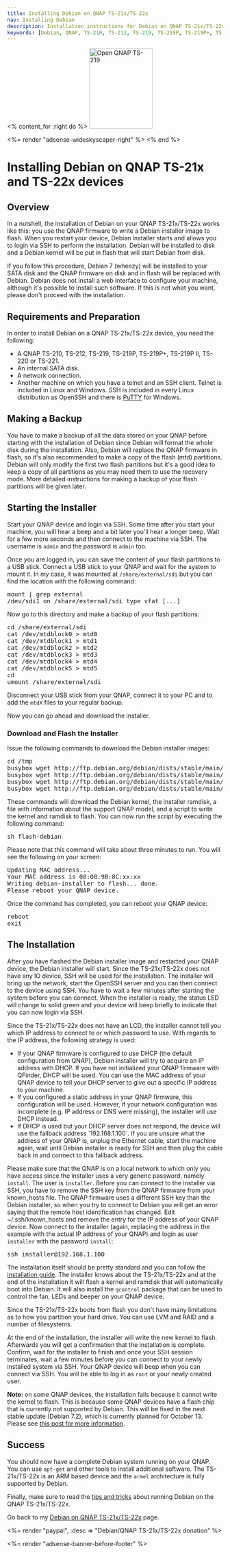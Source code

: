 ```yaml
---
title: Installing Debian on QNAP TS-21x/TS-22x
nav: Installing Debian
description: Installation instructions for Debian on QNAP TS-21x/TS-22x
keywords: [Debian, QNAP, TS-210, TS-212, TS-219, TS-219P, TS-219P+, TS-220, TS-221, ARM, armel, installation]
---
```


<% content_for :right do %>
<img src = "../images/r_ts219p.jpg" class="border" alt="Open QNAP TS-219" width="148" height="188" />

<%= render "adsense-wideskyscaper-right" %>
<% end %>

<h1>Installing Debian on QNAP TS-21x and TS-22x devices</h1>

<h2>Overview</h2>

In a nutshell, the installation of Debian on your QNAP TS-21x/TS-22x works like
this: you use the QNAP firmware to write a Debian installer image to flash.
When you restart your device, Debian installer starts and allows you to
login via SSH to perform the installation.  Debian will be installed to
disk and a Debian kernel will be put in flash that will start Debian from
disk.

If you follow this procedure, Debian 7 (wheezy) will be installed to
your SATA disk and the QNAP firmware on disk and in flash will be replaced
with Debian.  Debian does not install a web interface to configure your
machine, although it's possible to install such software.  If this is not
what you want, please don't proceed with the installation.

<h2>Requirements and Preparation</h2>

In order to install Debian on a QNAP TS-21x/TS-22x device, you need the following:

<ul>

<li>A QNAP TS-210, TS-212, TS-219, TS-219P, TS-219P+, TS-219P II, TS-220 or TS-221.</li>

<li>An internal SATA disk.</li>

<li>A network connection.</li>

<li>Another machine on which you have a telnet and an SSH client.  Telnet
is included in Linux and Windows.  SSH is included in every Linux
distribution as OpenSSH and there is <a href =
"http://www.chiark.greenend.org.uk/~sgtatham/putty/download.html">PuTTY</a>
for Windows.</li>

</ul>

<h2>Making a Backup</h2>

You have to make a backup of all the data stored on your QNAP before
starting with the installation of Debian since Debian will format the whole
disk during the installation.  Also, Debian will replace the QNAP firmware
in flash, so it's also recommended to make a copy of the flash (mtd)
partitions.  Debian will only modify the first two flash partitions but
it's a good idea to keep a copy of all partitions as you may need them to
use the recovery mode.  More detailed instructions for making a backup of
your flash partitions will be given later.

<h2>Starting the Installer</h2>

Start your QNAP device and login via SSH.  Some time after you start your
machine, you will hear a beep and a bit later you'll hear a longer beep.
Wait for a few more seconds and then connect to the machine via SSH.  The
username is `admin` and the password is `admin` too.

Once you are logged in, you can save the content of your flash partitions
to a USB stick.  Connect a USB stick to your QNAP and wait for the system
to mount it.  In my case, it was mounted at `/share/external/sdi` but you
can find the location with the following command:

<div class="code">
<pre>
mount | grep external
/dev/sdi1 on /share/external/<span class="input">sdi</span> type vfat [...]
</pre>
</div>

Now go to this directory and make a backup of your flash partitions:

<div class="code">
<pre>
cd /share/external/sdi
cat /dev/mtdblock0 &gt; mtd0
cat /dev/mtdblock1 &gt; mtd1
cat /dev/mtdblock2 &gt; mtd2
cat /dev/mtdblock3 &gt; mtd3
cat /dev/mtdblock4 &gt; mtd4
cat /dev/mtdblock5 &gt; mtd5
cd
umount /share/external/sdi
</pre>
</div>

Disconnect your USB stick from your QNAP, connect it to your PC and to add
the `mtdX` files to your regular backup.

Now you can go ahead and download the installer.

<h3><a id = "download">Download and Flash the Installer</a></h3>

Issue the following commands to download the Debian installer images:

<div class="code">
<pre>
cd /tmp
busybox wget http://ftp.debian.org/debian/dists/stable/main/installer-armel/current/images/kirkwood/network-console/qnap/ts-219/initrd.gz
busybox wget http://ftp.debian.org/debian/dists/stable/main/installer-armel/current/images/kirkwood/network-console/qnap/ts-219/kernel
busybox wget http://ftp.debian.org/debian/dists/stable/main/installer-armel/current/images/kirkwood/network-console/qnap/ts-219/flash-debian
busybox wget http://ftp.debian.org/debian/dists/stable/main/installer-armel/current/images/kirkwood/network-console/qnap/ts-219/model
</pre>
</div>

These commands will download the Debian kernel, the installer ramdisk, a
file with information about the support QNAP model, and a script to write
the kernel and ramdisk to flash.  You can now run the script by executing
the following command:

<div class="code">
<pre>
sh flash-debian
</pre>
</div>

Please note that this command will take about three minutes to run.  You
will see the following on your screen:

<div class="code">
<pre>
Updating MAC address...
Your MAC address is 00:08:9B:8C:xx:xx
Writing debian-installer to flash... done.
Please reboot your QNAP device.
</pre>
</div>

Once the command has completed, you can reboot your QNAP device:

<div class="code">
<pre>
reboot
exit
</pre>
</div>

<h2><a id = "install">The Installation</a></h2>

After you have flashed the Debian installer image and restarted your QNAP
device, the Debian installer will start.  Since the TS-21x/TS-22x does not have
any IO device, SSH will be used for the installation.  The installer will
bring up the network, start the OpenSSH server and you can then connect to
the device using SSH.  You have to wait a few minutes after starting the
system before you can connect.  When the installer is ready, the status LED
will change to solid green and your device will beep briefly to indicate
that you can now login via SSH.

<a id = "net-config"></a>

Since the TS-21x/TS-22x does not have an LCD, the installer cannot tell you which
IP address to connect to or which password to use.  With regards to the IP
address, the following strategy is used:

<ul>

<li>If your QNAP firmware is configured to use DHCP (the default
configuration from QNAP), Debian installer will try to acquire an IP
address with DHCP.  If you have not initialized your QNAP firmware with
QFinder, DHCP will be used.  You can use the MAC address of your QNAP
device to tell your DHCP server to give out a specific IP address to your
machine.</li>

<li>If you configured a static address in your QNAP firmware, this
configuration will be used.  However, if your network configuration was
incomplete (e.g. IP address or DNS were missing), the installer will use
DHCP instead.</li>

<li>If DHCP is used but your DHCP server does not respond, the device will
use the fallback address `192.168.1.100`.  If you are unsure what the
address of your QNAP is, unplug the Ethernet cable, start the machine
again, wait until Debian installer is ready for SSH and then plug the cable
back in and connect to this fallback address.</li>

</ul>

Please make sure that the QNAP is on a local network to which only you
have access since the installer uses a very generic password, namely
`install`. The user is `installer`.  Before you can connect to the
installer via SSH, you have to remove the SSH key from the QNAP firmware
from your known_hosts file.  The QNAP firmware uses a different SSH key
than the Debian installer, so when you try to connect to Debian you will
get an error saying that the remote host identification has changed.  Edit
~/.ssh/known_hosts and remove the entry for the IP address of your QNAP
device.  Now connect to the installer (again, replacing the address in the
example with the actual IP address of your QNAP) and login as user
`installer` with the password `install`:

<div class="code">
<pre>
ssh installer@<span class="input">192.168.1.100</span>
</pre>
</div>

The installation itself should be pretty standard and you can follow the <a
href = "http://www.debian.org/releases/stable/armel/">installation
guide</a>.  The installer knows about the TS-21x/TS-22x and at the end of the
installation it will flash a kernel and ramdisk that will automatically
boot into Debian.  It will also install the `qcontrol` package that can be
used to control the fan, LEDs and beeper on your QNAP device.

Since the TS-21x/TS-22x boots from flash you don't have many limitations as to how
you partition your hard drive.  You can use LVM and RAID and a number of
filesystems.

At the end of the installation, the installer will write the new kernel to
flash.  Afterwards you will get a confirmation that the installation is
complete.  Confirm, wait for the installer to finish and once your SSH
session terminates, wait a few minutes before you can connect to your newly
installed system via SSH.  Your QNAP device will beep when you can connect via
SSH.  You will be able to log in as `root` or your newly created user.

**Note:** on some QNAP devices, the installation fails because it cannot
write the kernel to flash.  This is because some QNAP devices have a flash
chip that is currently not supported by Debian.  This will be fixed in the
next stable update (Debian 7.2), which is currently planned for October 13.
Please see [this post for more
information](http://forum.qnap.com/viewtopic.php?f=147&t=78916).

<h2>Success</h2>

You should now have a complete Debian system running on your QNAP.  You can
use `apt-get` and other tools to install additional software.  The
TS-21x/TS-22x is an ARM based device and the `armel` architecture is fully
supported by Debian.

Finally, make sure to read the <a href = "../tips/">tips and tricks</a>
about running Debian on the QNAP TS-21x/TS-22x.

Go back to my <a href = "..">Debian on QNAP TS-21x/TS-22x</a> page.

<%= render "paypal", :desc => "Debian/QNAP TS-21x/TS-22x donation" %>

<div class="bbf">
<%= render "adsense-banner-before-footer" %>
</div>

